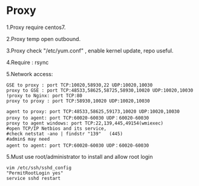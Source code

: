 # Proxy

1.Proxy require centos7. 

2.Proxy temp open outbound. 

3.Proxy check "/etc/yum.conf"  , enable kernel update, repo useful.

4.Require : rsync

5.Network access: 

```text
GSE to proxy : port TCP:10020,58930,22 UDP:10020,10030 
proxy to GSE : port TCP:48533,58625,58725,58930,10020 UDP:10020,10030 
!proxy to Nginx: port TCP:80 
proxy to proxy : port TCP:58930,10020 UDP:10020,10030

agent to proxy: port TCP:48533,58625,59173,10020 UDP:10020,10030 
proxy to agent: port TCP:60020-60030 UDP：60020-60030 
proxy to agent windows: port TCP:22,139,445,49154(wmiexec)
#open TCP/IP Netbios and its service, 
#check netstat -ano | findstr "139"   (445) 
#admin$ may need
agent to agent: port TCP:60020-60030 UDP：60020-60030 
```

5.Must use root/administrator to install and allow root login

```text
vim /etc/ssh/sshd_config
"PermitRootLogin yes"
service sshd restart
```



